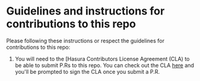 # Guidelines and instructions for contributions to this repo

Please following these instructions or respect the guidelines for contributions to this repo:

1. You will need to the [Hasura Contributors License Agreement (CLA) to be able to submit P.Rs to this repo. You can check out the CLA [here](https://gist.github.com/dsandip/d3b06fa90d10d2e31aba2f3a200d21b5) and you'll be prompted to sign the CLA once you submit a P.R.
